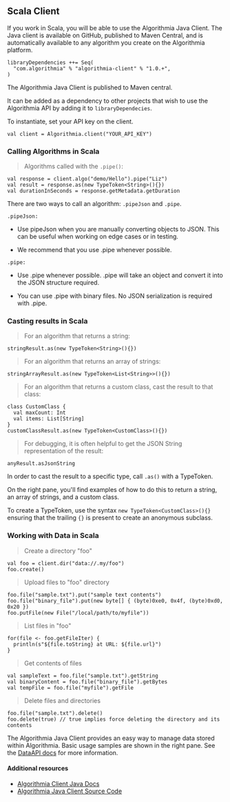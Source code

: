 ## Scala Client

If you work in Scala, you will be able to use the Algorithmia Java Client. The Java client is available on GitHub, published to Maven Central, and is automatically available to any algorithm you create on the Algorithmia platform.

```
libraryDependencies ++= Seq(
  "com.algorithmia" % "algorithmia-client" % "1.0.+",
)
```

The Algorithmia Java Client is published to Maven central.

It can be added as a dependency to other projects that wish to use the Algorithmia API by adding it to `libraryDependecies`.

To instantiate, set your API key on the client.

`val client = Algorithmia.client("YOUR_API_KEY")`

### Calling Algorithms in Scala

> Algorithms called with the `.pipe()`:

```
val response = client.algo("demo/Hello").pipe("Liz")
val result = response.as(new TypeToken<String>(){})
val durationInSeconds = response.getMetadata.getDuration
```

There are two ways to call an algorithm: `.pipeJson` and `.pipe`.

`.pipeJson:`

* Use pipeJson when you are manually converting objects to JSON. This can be useful when working on edge cases or in testing.

* We recommend that you use .pipe whenever possible.

`.pipe:`

* Use .pipe whenever possible. .pipe will take an object and convert it into the JSON structure required.

* You can use .pipe with binary files. No JSON serialization is required with .pipe.

### Casting results in Scala

> For an algorithm that returns a string:

```
stringResult.as(new TypeToken<String>(){})
```

> For an algorithm that returns an array of strings:

```
stringArrayResult.as(new TypeToken<List<String>>(){})
```

> For an algorithm that returns a custom class, cast the result to that class:

```
class CustomClass {
  val maxCount: Int
  val items: List[String]
}
customClassResult.as(new TypeToken<CustomClass>(){})
```

> For debugging, it is often helpful to get the JSON String representation of the result:

```
anyResult.asJsonString
```

In order to cast the result to a specific type, call `.as()` with a TypeToken.

On the right pane, you'll find examples of how to do this to return a string, an array of strings, and a custom class.

<aside class="notice">
  To create a TypeToken, use the syntax <code>new TypeToken&lt;CustomClass&gt;(){}</code> ensuring that the trailing <code>{}</code> is present to create an anonymous subclass.
</aside>

### Working with Data in Scala

> Create a directory "foo"

```
val foo = client.dir("data://.my/foo")
foo.create()
```

> Upload files to "foo" directory

```
foo.file("sample.txt").put("sample text contents")
foo.file("binary_file").put(new byte[] { (byte)0xe0, 0x4f, (byte)0xd0, 0x20 })
foo.putFile(new File("/local/path/to/myfile"))
```

> List files in "foo"

```
for(file <- foo.getFileIter) {
  println(s"${file.toString} at URL: ${file.url}")
}
```

> Get contents of files

```
val sampleText = foo.file("sample.txt").getString
val binaryContent = foo.file("binary_file").getBytes
val tempFile = foo.file("myfile").getFile
```

> Delete files and directories

```
foo.file("sample.txt").delete()
foo.delete(true) // true implies force deleting the directory and its contents
```

The Algorithmia Java Client provides an easy way to manage data stored within Algorithmia. Basic usage samples are shown in the right pane. See the [DataAPI docs](../data.md) for more information.

#### Additional resources

* <a href="http://www.javadoc.io/doc/com.algorithmia/algorithmia-client/1.0.3">Algorithmia Client Java Docs <i class="fa fa-external-link"></i></a>
* <a href="https://github.com/algorithmiaio/algorithmia-java">Algorithmia Java Client Source Code<i class="fa fa-external-link"></i></a>
